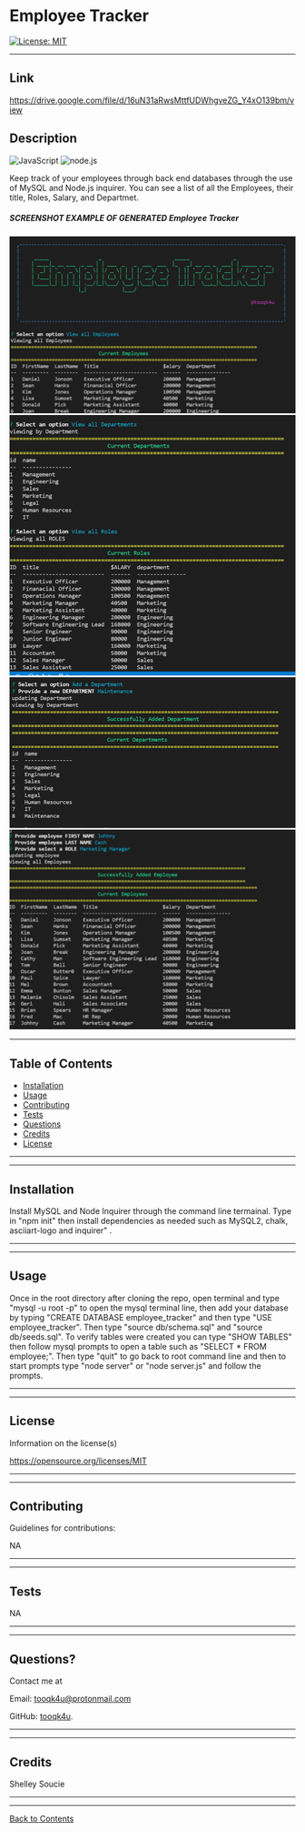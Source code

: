 # Employee Tracker
  [![License: MIT](https://img.shields.io/badge/License-MIT-blue.svg)](https://opensource.org/licenses/MIT)

---
## Link
https://drive.google.com/file/d/16uN31aRwsMttfUDWhgveZG_Y4xO139bm/view


## Description 
![JavaScript](https://img.shields.io/badge/javascript%20-%23323330.svg?&style=for-the-badge&logo=javascript&logoColor=%23F7DF1E)
![node.js](https://img.shields.io/badge/node.js%20-%2343853D.svg?&style=for-the-badge&logo=node.js&logoColor=white)
  
Keep track of your employees through back end databases through the use of MySQL and Node.js inquirer. You can see a list of all the Employees, their title, Roles, Salary, and Departmet.

##### SCREENSHOT EXAMPLE OF GENERATED Employee Tracker

![Project Screenshot](./assets/images/Capture.PNG)
![Project Screenshot](./assets/images/Capture2.PNG)
![Project Screenshot](./assets/images/Capture3.PNG)
![Project Screenshot](./assets/images/Capture4.PNG)


---
  
## Table of Contents 

* [Installation](#installation)
* [Usage](#usage)
* [Contributing](#contributing)
* [Tests](#tests)
* [Questions](#questions)
* [Credits](#credits)
* [License](#license)

---
---

## Installation


Install MySQL and Node Inquirer through the command line termainal. Type in "npm init" then install dependencies as needed such as MySQL2, chalk, asciiart-logo and inquirer" .

---
---

## Usage

Once in the root directory after cloning the repo, open terminal and type "mysql -u root -p" to open the mysql terminal line, then add your database by typing "CREATE DATABASE employee_tracker" and then type "USE employee_tracker". Then type "source db/schema.sql" and "source db/seeds.sql". To verify tables were created you can type "SHOW TABLES" then follow mysql prompts to open a table such as "SELECT * FROM employee;". Then type "quit" to go back to root command line and then to start prompts type "node server" or "node server.js" and follow the prompts.

---
---

## License

Information on the license(s)

https://opensource.org/licenses/MIT

---
---

## Contributing

Guidelines for contributions:

NA

---
---

## Tests

NA

---
---

## Questions?

Contact me at

Email: [tooqk4u@protonmail.com](mailto:tooqk4u@protonmail.com)

GitHub: [tooqk4u](https://github.com/tooqk4u).

 ---
 ---

## Credits 
 
Shelley Soucie

---
---

[Back to Contents](#table-of-contents)
